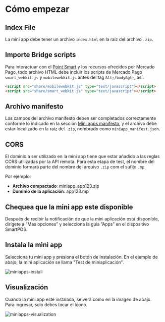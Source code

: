 # Cómo empezar

## Index File

La mini app debe tener un archivo `index.html` en la raíz del archivo `.zip`.

## Importe Bridge scripts

Para interactuar con el [Point Smart](/developers/es/docs/mp-point/integration-configuration/integrate-with-pdv/introduction) y los recursos ofrecidos por Mercado Pago, todo archivo HTML debe incluir los scripts de Mercado Pago `smart_webkit.js` y `mobilewebkit.js` antes del tag `&lt;/body&gt;`, así:

```html
<script src="share/mobilewebkit.js" type="text/javascript"></script>
<script src="share/smart_webkit.js" type="text/javascript"></script>
```

## Archivo manifesto

Los campos del archivo manifesto deben ser completados correctamente conforme lo indicado en la sección [Mini apps manifesto](/developers/es/docs/mini-apps/introduction/manifest), y el archivo debe estar localizado en la raíz del `.zip`, nombrado como `miniapp_manifest.json`.

## CORS

El dominio a ser utilizado en la mini app tiene que estar añadido a las reglas CORS utilizadas por la API remota. Para esta etapa de test, el nombre del dominio formará parte del nombre del arquivo `.zip` com el sufijo `.mp`.

Por ejemplo:

* **Archivo compactado**: miniapp_app123.zip
* **Dominio de la aplicación**: app123.mp

## Chequea que la mini app este disponible

Después de recibir la notificación de que la mini aplicación está disponible, dirígete a ”Más opciones” y selecciona la guía ”Apps” en el dispositivo SmartPOS.

## Instala la mini app

Selecciona tu mini app y presiona el botón de instalación. En el ejemplo de abajo, la mini aplicación se llama "Test de miniaplicación".

![miniapps-install](mini-apps/miniapps-install-es.png)

## Visualización

Cuando la mini app esté instalada, se verá como en la imagen de abajo. Para ingresar, solo debes tocar el ícono.

![miniapps-visualization](mini-apps/miniapps-visualization-es.png)